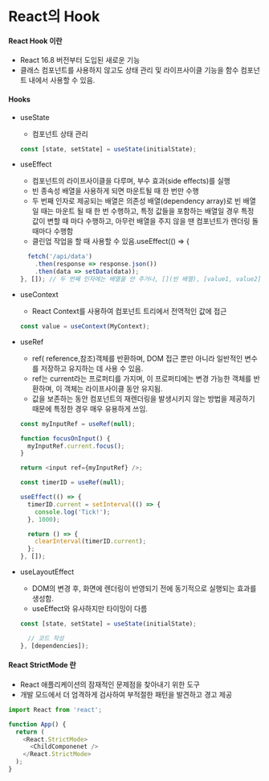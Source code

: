 # React의 Hook

#### React Hook 이란

* React 16.8 버전부터 도입된 새로운 기능
* 클래스 컴포넌트를 사용하지 않고도 상태 관리 및 라이프사이클 기능을 함수 컴포넌트 내에서 사용할 수 있음.

#### Hooks

*   useState

    * 컴포넌트 상태 관리

    ```javascript
    const [state, setState] = useState(initialState);
    ```
*   useEffect

    * 컴포넌트의 라이프사이클을 다루며, 부수 효과(side effects)를 실행
    * 빈 종속성 배열을 사용하게 되면 마운트될 때 한 번만 수행
    * 두 번째 인자로 제공되는 배열은 의존성 배열(dependency array)로 빈 배열일 때는 마운트 될 때 한 번 수행하고, 특정 값들을 포함하는 배열일 경우 특정 값이 변할 때 마다 수행하고, 아무런 배열을 주지 않을 땐 컴포넌트가 렌더링 돌 때마다 수행함
    * 클린업 작업을 할 때 사용할 수 있음.useEffect(() => {

    ```javascript
      fetch('/api/data')
        .then(response => response.json())
        .then(data => setData(data));
    }, []); // 두 번째 인자에는 배열을 안 주거나, [](빈 배열), [value1, value2](특정 값)을 줄 수 있다.
    ```
*   useContext

    * React Context를 사용하여 컴포넌트 트리에서 전역적인 값에 접근

    ```javascript
    const value = useContext(MyContext);
    ```
*   useRef

    * ref( reference,참조)객체를 반환하며, DOM 접근 뿐만 아니라 일반적인 변수를 저장하고 유지하는 데 사용 수 있음.
    * ref는 current라는 프로퍼티를 가지며, 이 프로퍼티에는 변경 가능한 객체를 반환하며, 이 객체는 라이프사이클 동안 유지됨.
    * 값을 보존하는 동안 컴포넌트의 재렌더링을 발생시키지 않는 방법을 제공하기 때문에 특정한 경우 매우 유용하게 쓰임.

    ```javascript
    const myInputRef = useRef(null);

    function focusOnInput() {
      myInputRef.current.focus();
    }

    return <input ref={myInputRef} />;

    const timerID = useRef(null);

    useEffect(() => {
      timerID.current = setInterval(() => {
        console.log('Tick!');
      }, 1000);

      return () => {
        clearInterval(timerID.current);
      };
    }, []);
    ```
*   useLayoutEffect

    * DOM의 변경 후, 화면에 렌더링이 반영되기 전에 동기적으로 실행되는 효과를 생성함.
    * useEffect와 유사하지만 타이밍이 다름

    ```javascript
    const [state, setState] = useState(initialState);

      // 코드 작성
    }, [dependencies]);
    ```

#### React StrictMode 란

* React 애플리케이션의 잠재적인 문제점을 찾아내기 위한 도구
* 개발 모드에서 더 엄격하게 검사하여 부적절한 패턴을 발견하고 경고 제공

```javascript
import React from 'react';

function App() {
  return (
    <React.StrictMode>
      <ChildComponenet />
    </React.StrictMode>
  );
}
```

